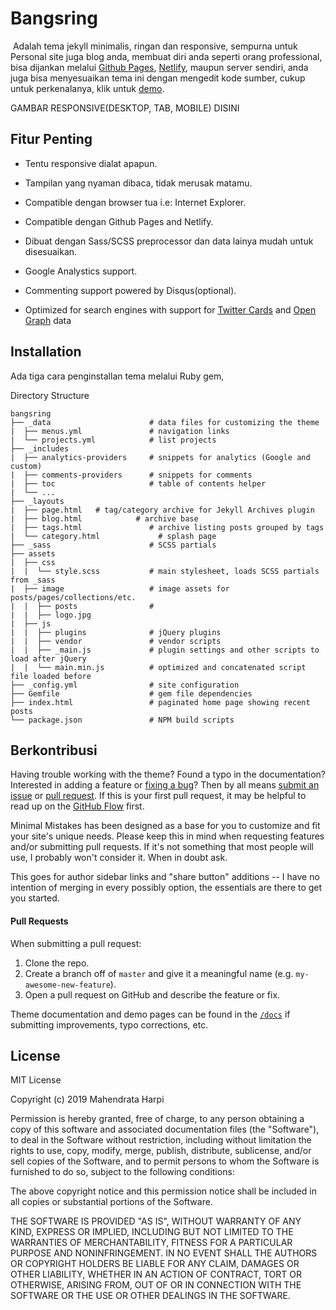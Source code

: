 # Bangsring 
​	Adalah tema jekyll minimalis, ringan dan responsive, sempurna untuk Personal site juga blog anda, membuat diri anda seperti orang  professional,  bisa dijankan melalui [Github Pages](https://pages.github.com/), [Netlify](https://www.netlify.com/), maupun server sendiri,  anda juga bisa menyesuaikan tema ini dengan mengedit kode sumber, cukup untuk perkenalanya, klik untuk [demo](https://piharpi.github.io/bangsring).



GAMBAR RESPONSIVE(DESKTOP, TAB, MOBILE) DISINI



## Fitur Penting

- Tentu responsive dialat apapun.

- Tampilan yang nyaman dibaca, tidak merusak matamu. 
- Compatible dengan browser tua i.e: Internet Explorer.
- Compatible dengan Github Pages and Netlify. 
- Dibuat dengan Sass/SCSS preprocessor dan data lainya mudah untuk disesuaikan.
- Google Analystics support.
- Commenting support powered by Disqus(optional).
- Optimized for search engines with support for [Twitter Cards](https://dev.twitter.com/cards/overview) and [Open Graph](http://ogp.me/) data



## Installation

Ada tiga cara penginstallan tema melalui Ruby gem, 

Directory Structure 

```
bangsring
├── _data                      # data files for customizing the theme
|  ├── menus.yml          	   # navigation links
|  └── projects.yml            # list projects
├── _includes
|  ├── analytics-providers     # snippets for analytics (Google and custom)
|  ├── comments-providers      # snippets for comments
|  ├── toc                     # table of contents helper
|  └── ...
├── _layouts
|  ├── page.html   # tag/category archive for Jekyll Archives plugin
|  ├── blog.html            # archive base
|  ├── tags.html               # archive listing posts grouped by tags
|  └── category.html             # splash page
├── _sass                      # SCSS partials
├── assets
|  ├── css
|  |  └── style.scss           # main stylesheet, loads SCSS partials from _sass
|  ├── image                   # image assets for posts/pages/collections/etc.
|  |  ├── posts				   #
|  |  ├── logo.jpg	
|  ├── js
|  |  ├── plugins              # jQuery plugins
|  |  ├── vendor               # vendor scripts
|  |  ├── _main.js             # plugin settings and other scripts to load after jQuery
|  |  └── main.min.js          # optimized and concatenated script file loaded before 
├── _config.yml                # site configuration
├── Gemfile                    # gem file dependencies
├── index.html                 # paginated home page showing recent posts
└── package.json               # NPM build scripts
```



## Berkontribusi

Having trouble working with the theme? Found a typo in the documentation? Interested in adding a feature or [fixing a bug](https://github.com/mmistakes/minimal-mistakes/issues)? Then by all means [submit an issue](https://github.com/mmistakes/minimal-mistakes/issues/new) or [pull request](https://help.github.com/articles/using-pull-requests/). If this is your first pull request, it may be helpful to read up on the [GitHub Flow](https://guides.github.com/introduction/flow/) first.

Minimal Mistakes has been designed as a base for you to customize and fit your site's unique needs. Please keep this in mind when requesting features and/or submitting pull requests. If it's not something that most people will use, I probably won't consider it. When in doubt ask.

This goes for author sidebar links and "share button" additions -- I have no intention of merging in every possibly option, the essentials are there to get you started.

#### Pull Requests

When submitting a pull request:

1. Clone the repo.
2. Create a branch off of `master` and give it a meaningful name (e.g. `my-awesome-new-feature`).
3. Open a pull request on GitHub and describe the feature or fix.

Theme documentation and demo pages can be found in the [`/docs`](https://github.com/piharpi/minimal-mistakes/blob/master/docs) if submitting improvements, typo corrections, etc.



## License

MIT License

Copyright (c) 2019 Mahendrata Harpi

Permission is hereby granted, free of charge, to any person obtaining a copy of this software and associated documentation files (the "Software"), to deal in the Software without restriction, including without limitation the rights to use, copy, modify, merge, publish, distribute, sublicense, and/or sell
copies of the Software, and to permit persons to whom the Software is furnished to do so, subject to the following conditions:

The above copyright notice and this permission notice shall be included in all copies or substantial portions of the Software.

THE SOFTWARE IS PROVIDED "AS IS", WITHOUT WARRANTY OF ANY KIND, EXPRESS OR
IMPLIED, INCLUDING BUT NOT LIMITED TO THE WARRANTIES OF MERCHANTABILITY,
FITNESS FOR A PARTICULAR PURPOSE AND NONINFRINGEMENT. IN NO EVENT SHALL THE
AUTHORS OR COPYRIGHT HOLDERS BE LIABLE FOR ANY CLAIM, DAMAGES OR OTHER
LIABILITY, WHETHER IN AN ACTION OF CONTRACT, TORT OR OTHERWISE, ARISING FROM,
OUT OF OR IN CONNECTION WITH THE SOFTWARE OR THE USE OR OTHER DEALINGS IN THE
SOFTWARE.